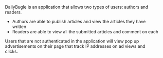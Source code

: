 DailyBugle is an application that allows two types of users: authors and readers.
- Authors are able to publish articles and view the articles they have written
- Readers are able to view all the submitted articles and comment on each

Users that are not authenticated in the application will view pop up advertisements on their page that track IP addresses on ad views and clicks.
